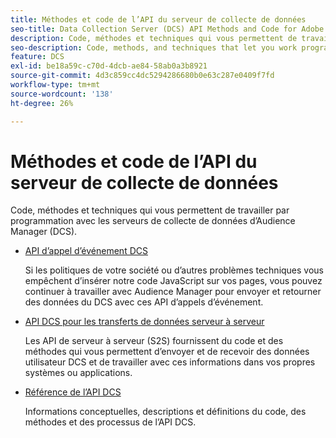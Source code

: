 ```yaml
---
title: Méthodes et code de l’API du serveur de collecte de données
seo-title: Data Collection Server (DCS) API Methods and Code for Adobe Audience Manager (AAM)
description: Code, méthodes et techniques qui vous permettent de travailler par programmation avec les serveurs de collecte de données d’Audience Manager (DCS).
seo-description: Code, methods, and techniques that let you work programmatically with the Audience Manager Data Collection Servers (DCS).
feature: DCS
exl-id: be18a59c-c70d-4dcb-ae84-58ab0a3b8921
source-git-commit: 4d3c859cc4dc5294286680b0e63c287e0409f7fd
workflow-type: tm+mt
source-wordcount: '138'
ht-degree: 26%

---
```


# Méthodes et code de l’API du serveur de collecte de données

Code, méthodes et techniques qui vous permettent de travailler par programmation avec les serveurs de collecte de données d’Audience Manager (DCS).

* [API d’appel d’événement DCS](/help/using/api/dcs-intro/dcs-event-calls/dcs-event-calls.md)

  Si les politiques de votre société ou d’autres problèmes techniques vous empêchent d’insérer notre code JavaScript sur vos pages, vous pouvez continuer à travailler avec Audience Manager pour envoyer et retourner des données du DCS avec ces API d’appels d’événement.

* [API DCS pour les transferts de données serveur à serveur](/help/using/api/dcs-intro/dcs-s2s/dcs-s2s.md)

  Les API de serveur à serveur (S2S) fournissent du code et des méthodes qui vous permettent d’envoyer et de recevoir des données utilisateur DCS et de travailler avec ces informations dans vos propres systèmes ou applications.

* [Référence de l’API DCS](/help/using/api/dcs-intro/dcs-api-reference/dcs-api-methods.md)

  Informations conceptuelles, descriptions et définitions du code, des méthodes et des processus de l’API DCS.
